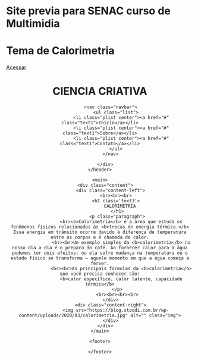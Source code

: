 # Site previa para SENAC curso de Multimidia
# Tema de Calorimetria
[Acessar](https://sincevoid.github.io/site-senac/)

<!DOCTYPE html>
<html lang="en">
<head>
    <meta charset="UTF-8">
    <meta http-equiv="X-UA-Compatible" content="IE=edge">
    <meta name="viewport" content="width=device-width, initial-scale=1.0">
    <link rel="stylesheet" href="./src/stylesheet.css">
    <title>Ciencia Criativa</title>
</head>
<body>
    <header>
        <div class="topbar">
            <div class="logo">
                <h1 class="text2">CIENCIA CRIATIVA</h1>
            </div>

            <nav class="navbar">
                <ul class="list">
                    <li class="plist center"><a href="#" class="text1">Inicio</a></li>
                    <li class="plist center"><a href="#" class="text1">Sobre</a></li>
                    <li class="plist center"><a href="#" class="text1">Contato</a></li>
                </ul>
            </nav>

        </div>
    </header>

    <main>
        <div class="content">
            <div class="content-left">
                <br><br><br>
                <h1 class='text3'>
                    CALORIMETRIA 
                 </h1>
                 <p class="paragraph">
                    <br><b>Calorimetria</b> é a área que estuda os fenômenos físicos relacionados às <b>trocas de energia térmica.</b> Essa energia em trânsito ocorre devido à diferença de temperatura entre os corpos e é chamada de calor.
                    <br><br>Um exemplo simples da <b>calorimetria</b> no nosso dia a dia é o preparo do café. Ao fornecer calor para a água podemos ter dois efeitos: ou ela sofre mudança na temperatura ou o estado físico se transforma — aquele momento em que a água começa a ferver.
                    <br><br>As principais fórmulas da <b>calorimetria</b> que você precisa conhecer são:
                    <b>calor específico, calor latente, capacidade térmica</b>
                 </p>
                 <br><br><br><br>
            </div>
            <div class="content-right">
                <img src="https://blog.stoodi.com.br/wp-content/uploads/2020/03/calorimetria.jpg" alt="" class="img">
            </div>
        </div>
    </main>

    <footer>
        
    </footer>

</body>
</html>

